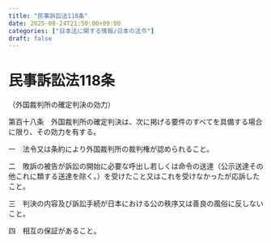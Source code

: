 ```yaml
---
title: "民事訴訟法118条"
date: 2025-08-24T21:50:00+09:00
categories: ["日本法に関する情報/日本の法令"]
draft: false
---
```


# 民事訴訟法118条

（外国裁判所の確定判決の効力）

第百十八条　外国裁判所の確定判決は、次に掲げる要件のすべてを具備する場合に限り、その効力を有する。

一　法令又は条約により外国裁判所の裁判権が認められること。

二　敗訴の被告が訴訟の開始に必要な呼出し若しくは命令の送達（公示送達その他これに類する送達を除く。）を受けたこと又はこれを受けなかったが応訴したこと。

三　判決の内容及び訴訟手続が日本における公の秩序又は善良の風俗に反しないこと。

四　相互の保証があること。
